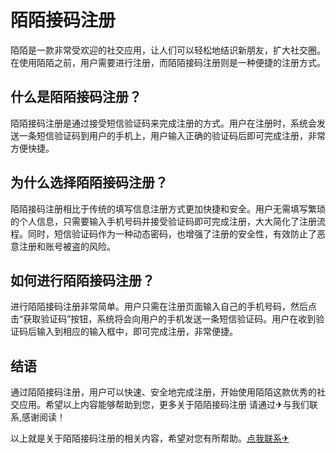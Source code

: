# 陌陌接码注册

陌陌是一款非常受欢迎的社交应用，让人们可以轻松地结识新朋友，扩大社交圈。在使用陌陌之前，用户需要进行注册，而陌陌接码注册则是一种便捷的注册方式。

## 什么是陌陌接码注册？

陌陌接码注册是通过接受短信验证码来完成注册的方式。用户在注册时，系统会发送一条短信验证码到用户的手机上，用户输入正确的验证码后即可完成注册，非常方便快捷。

## 为什么选择陌陌接码注册？

陌陌接码注册相比于传统的填写信息注册方式更加快捷和安全。用户无需填写繁琐的个人信息，只需要输入手机号码并接受验证码即可完成注册，大大简化了注册流程。同时，短信验证码作为一种动态密码，也增强了注册的安全性，有效防止了恶意注册和账号被盗的风险。

## 如何进行陌陌接码注册？

进行陌陌接码注册非常简单。用户只需在注册页面输入自己的手机号码，然后点击“获取验证码”按钮，系统将会向用户的手机发送一条短信验证码。用户在收到验证码后输入到相应的输入框中，即可完成注册，非常便捷。

## 结语

通过陌陌接码注册，用户可以快速、安全地完成注册，开始使用陌陌这款优秀的社交应用。希望以上内容能够帮助到您，更多关于陌陌接码注册 请通过✈与我们联系,感谢阅读！

以上就是关于陌陌接码注册的相关内容，希望对您有所帮助。[点我联系✈](https://chat.k02.cc)